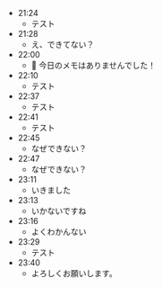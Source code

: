 
- 21:24
	- テスト
- 21:28
	- え、できてない？
- 22:00
	- 📝 今日のメモはありませんでした！
- 22:10
	- テスト
- 22:37
	- テスト
- 22:41
	- テスト
- 22:45
	- なぜできない？
- 22:47
	- なぜできない？
- 23:11
	- いきました
- 23:13
	- いかないですね
- 23:16
	- よくわかんない
- 23:29
	- テスト
- 23:40
	- よろしくお願いします。